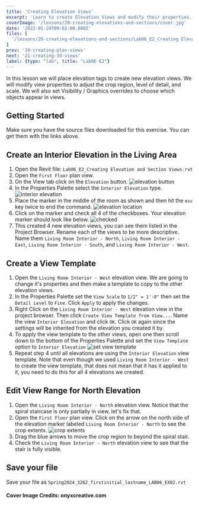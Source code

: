 ```yaml
---
title: 'Creating Elevation Views'
excerpt: 'Learn to create Elevation Views and modify their properties.'
coverImage: '/lessons/20-creating-elevations-and-sections/cover.jpg'
date: '2022-01-24T09:02:00.000Z'
files: [
  '/lessons/20-creating-elevations-and-sections/Lab06_E2_Creating Elevation and Section Views.rvt'
]
prev: '19-creating-plan-views'
next: '21-creating-3d-views'
label: {type: "lab", title: "Lab06 E2"}
---
```


In this lesson we will place elevation tags to create new elevation views. We will modify view properties to adjust the crop region, level of detail, and scale. We will also set Visibility / Graphics overrides to choose which objects appear in views.

## Getting Started

Make sure you have the source files downloaded for this exercise. You can get them with the links above.

## Create an Interior Elevation in the Living Area

1. Open the Revit file: ``Lab06_E2_Creating Elevation and Section Views.rvt``
2. Open the ``First Floor`` plan view.
3. On the View tab click on the ``Elevation`` button.
![elevation button](/lessons/20-creating-elevations-and-sections/elevation.png)
4. In the Properties Palette select the ``Interior Elevation`` type.
![interior elevation](/lessons/20-creating-elevations-and-sections/interior-elevation.png)
5. Place the marker in the middle of the room as shown and then hit the ``esc`` key twice to end the command.
![elevation location](/lessons/20-creating-elevations-and-sections/elevation-location.png)
6. Click on the marker and check all 4 of the checkboxes. Your elevation marker should look like below.
![checked](/lessons/20-creating-elevations-and-sections/checked.png)
7. This created 4 new elevation views, you can see them listed in the Project Browser. Rename each of the views to be more descriptive. Name them ``Living Room Interior - North``, ``Living Room Interior - East``, ``Living Room Interior - South``, and ``Living Room Interior - West``.

## Create a View Template

1. Open the ``Living Room Interior - West`` elevation view. We are going to change it's properties and then make a template to copy to the other elevation views.
2. In the Properties Palette set the ``View Scale`` to ``1/2" = 1'-0"`` then set the ``Detail Level`` to ``Fine``. Click ``Apply`` to apply the changes.
3. Right Click on the ``Living Room Interior - West`` elevation view in the project browser. Then click ``Create View Template from View...``. Name the view ``Interior Elevation`` and click ``OK``. Click ``OK`` again since the settings will be inherited from the elevation you created it by.
4. To apply the view template to the other views, open one then scroll down to the bottom of the Properties Palette and set the ``View Template`` option to ``Interior Elevation``
![set view template](/lessons/20-creating-elevations-and-sections/set-view-template.png)
5. Repeat step 4 until all elevations are using the ``Interior Elevation`` view template. Note that even though we used ``Living Room Interior - West`` to create the view template, that does not mean that it has it applied to it, you need to do this for all 4 elevations we created.

## Edit View Range for North Elevation

1. Open the ``Living Room Interior - North`` elevation view. Notice that the spiral staircase is only partially in view, let's fix that.
2. Open the ``First Floor`` plan view. Click on the arrow on the north side of the elevation marker labeled ``Living Room Interior - North`` to see the crop extents.
![crop extents](/lessons/20-creating-elevations-and-sections/crop-extends.png)
3. Drag the blue arrows to move the crop region to beyond the spiral stair.
4. Check the ``Living Room Interior - North`` elevation view to see that the stair is fully visible.

## Save your file

Save your file as ``Spring2024_3262_firstinitial_lastname_LAB06_EX02.rvt``

#### Cover Image Credits: onyxcreative.com